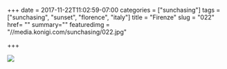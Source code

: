 +++
date = 2017-11-22T11:02:59-07:00
categories = ["sunchasing"]
tags = ["sunchasing", "sunset", "florence", "italy"]
title = "Firenze"
slug = "022"
href= ""
summary=""
featuredimg = "//media.konigi.com/sunchasing/022.jpg"

+++

<img src="//media.konigi.com/sunchasing/022.jpg" />
